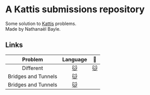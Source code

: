 # A Kattis submissions repository

Some solution to [Kattis](https://open.kattis.com) problems.  
Made by Nathanaël Bayle.
  

## Links  
  
Problem | Language | 🔗
:---: | :---: | :---:
Different | [:cat:](https://open.kattis.com/problems/different/ ) | [:cat:](https://open.kattis.com/problems/different/ )
Bridges and Tunnels  | [:cat:](https://open.kattis.com/problems/bridgesandtunnels/ )
Bridges and Tunnels  | [:cat:](https://open.kattis.com/problems/citrusintern/ )









